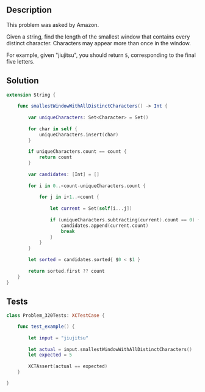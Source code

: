## Description

This problem was asked by Amazon.

Given a string, find the length of the smallest window that contains every distinct character. Characters may appear more than once in the window.

For example, given "jiujitsu", you should return `5`, corresponding to the final five letters.

## Solution

```swift
extension String {
    
    func smallestWindowWithAllDistinctCharacters() -> Int {
        
        var uniqueCharacters: Set<Character> = Set()
        
        for char in self {
            uniqueCharacters.insert(char)
        }
        
        if uniqueCharacters.count == count {
            return count
        }
        
        var candidates: [Int] = []
        
        for i in 0..<count-uniqueCharacters.count {
            
            for j in i+1..<count {
                
                let current = Set(self[i...j])
                
                if (uniqueCharacters.subtracting(current).count == 0) {
                    candidates.append(current.count)
                    break
                }
            }
        }
        
        let sorted = candidates.sorted{ $0 < $1 }
        
        return sorted.first ?? count
    }
}
```

## Tests

```swift
class Problem_320Tests: XCTestCase {

    func test_example() {
        
        let input = "jiujitsu"
        
        let actual = input.smallestWindowWithAllDistinctCharacters()
        let expected = 5
        
        XCTAssert(actual == expected)
    }

}
```